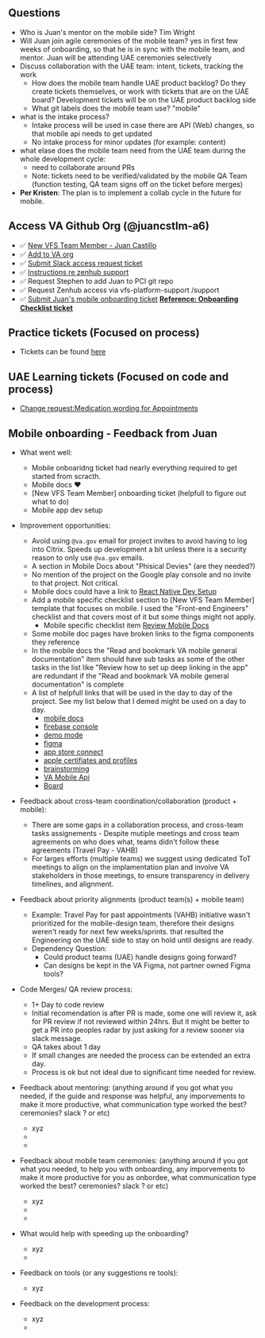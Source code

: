 

## Questions
- Who is Juan's mentor on the mobile side? Tim Wright
- Will Juan join agile ceremonies of the mobile team? yes in first few weeks of onboarding, so that he is in sync with the mobile team, and mentor. Juan will be attending UAE ceremonies selectively
- Discuss collaboration with the UAE team: intent, tickets, tracking the work
  - How does the mobile team handle UAE product backlog? Do they create tickets themselves, or work with tickets that are on the UAE board? Development tickets will be on the UAE product backlog side
  - What git labels does the mobile team use? "mobile"
- what is the intake process?
  - Intake process will be used in case there are API (Web) changes, so that mobile api needs to get updated
  - No intake process for minor updates (for example: content)
- what elase does the mobile team need from the UAE team during the whole development cycle:
  - need to collaborate around PRs
  - Note: tickets need to be verified/validated by the mobile QA Team (function testing, QA team signs off on the ticket before merges)
- **Per Kristen**: The plan is to implement a collab cycle in the future for mobile.



## Access VA Github Org (@juancstlm-a6) 
- ✅ [New VFS Team Member - Juan Castillo](https://github.com/department-of-veterans-affairs/va.gov-team/issues/90722)
- ✅ [Add to VA org](https://github.com/department-of-veterans-affairs/github-user-requests/issues/23668)
- ✅ [Submit Slack access request ticket](https://github.com/department-of-veterans-affairs/va.gov-team/issues/92757)
- ✅ [Instructions re zenhub support](https://dsva.slack.com/archives/C05BRLN52HJ/p1724962990511469)
- ✅ Request Stephen to add Juan to PCI git repo
- ✅ Request Zenhub access via vfs-platform-support  /support
- ✅ [Submit Juan's mobile onboarding ticket](https://github.com/department-of-veterans-affairs/va-mobile-app/issues/9575) [**Reference: Onboarding Checklist ticket**](https://github.com/department-of-veterans-affairs/va-mobile-app/issues/new?assignees=timwright12&labels=onboarding&projects=&template=onboarding-request-engineering.yml&title=Onboarding%3A+%5Bname%5D)

## Practice tickets (Focused on process)
- Tickets can be found [here](https://github.com/department-of-veterans-affairs/va-mobile-app/labels/Good%20first%20issue)

## UAE Learning tickets (Focused on code and process)
- [Change request:Medication wording for Appointments](https://github.com/department-of-veterans-affairs/va-mobile-app/issues/9373)

## Mobile onboarding - Feedback from Juan
- What went well:
   - Mobile onboaridng ticket had nearly everything required to get started from scracth.
   - Mobile docs ❤️
   - [New VFS Team Member] onboarding ticket (helpfull to figure out what to do)
   - Mobile app dev setup
- Improvement opportunities:
  - Avoid using `@va.gov` email for project invites to avoid having to log into Citrix. Speeds up development a bit unless there is a security reason to only use `@va.gov` emails.
  - A section in Mobile Docs about "Phisical Devies" (are they needed?)
  - No mention of the project on the Google play console and no invite to that project. Not critical.
  - Mobile docs could have a link to [React Native Dev Setup](https://reactnative.dev/docs/set-up-your-environment) 
  - Add a mobile specific checklist section to [New VFS Team Member] template that focuses on mobile. I used the "Front-end Engineers" checklist and that covers most of it but some things might not apply.
    - Mobile specific checklist item [Review Mobile Docs](https://department-of-veterans-affairs.github.io/va-mobile-app/docs/intro) 
  - Some mobile doc pages have broken links to the figma components they reference
  - In the mobile docs the "Read and bookmark VA mobile general documentation" item should have sub tasks as some of the other tasks in the list like "Review how to set up deep linking in the app" are redundant if the "Read and bookmark VA mobile general documentation" is complete
  - A list of helpfull links that will be used in the day to day of the project. See my list below that I demed might be used on a day to day.
      - [mobile docs](https://department-of-veterans-affairs.github.io/va-mobile-app/)
      - [firebase console](https://console.firebase.google.com/u/1/project/va-mobile-app/settings/general/android:gov.va.mobileapp?pli=1)
      - [demo mode](https://github.com/department-of-veterans-affairs/va.gov-team/tree/master/products/va-mobile-app/Mobile%20Demo%20Mode)
      - [figma](https://www.figma.com/design/QVLPB3eOunmKrgQOuOt0SU/Flagship-Library---%F0%9F%93%90-Resource---VA-Mobile?node-id=719-1428&node-type=canvas&t=Blz3thJ0kHTAaGrb-0)
      - [app store connect](https://appstoreconnect.apple.com/)
      - [apple certifiates and profiles](https://developer.apple.com/account/resources/certificates/list)
      - [brainstorming](https://balsamiq.cloud/s4uw4la/pnnwuqv/r8E01)
      - [VA Mobile Api](https://department-of-veterans-affairs.github.io/va-mobile-app/api/)
      - [Board](https://app.zenhub.com/workspaces/va-mobile-60f1a34998bc75000f2a489f/board)
- Feedback about cross-team coordination/collaboration (product + mobile):
  - There are some gaps in a collaboration process, and cross-team tasks assignements - Despite mutiple meetings and cross team agreements on who does what, teams didn't follow these agreements (Travel Pay - VAHB)
  - For larges efforts (multiple teams) we suggest using dedicated ToT meetings to align on the implamentation plan and involve VA stakeholders in those meetings, to ensure transparency in delivery timelines, and alignment.
- Feedback about priority alignments (product team(s) + mobile team)
  - Example: Travel Pay for past appointments (VAHB) initiative wasn't prioritized for the mobile-design team, therefore their designs weren't ready for next few weeks/sprints. that resulted the Engineering on the UAE side to stay on hold until designs are ready.
  - Dependency Question:
    -  Could product teams (UAE) handle designs going forward?
    -  Can designs be kept in the VA Figma, not partner owned Figma tools?

   
- Code Merges/ QA review process:
  - 1+ Day to code review
  - Initial recomendation is after PR is made, some one will review it, ask for PR review if not reviewed within 24hrs. But it might be better to get a PR into peoples radar by just asking for a review sooner via slack message.
  - QA takes about 1 day
  - If small changes are needed the process can be extended an extra day.
  - Process is ok but not ideal due to significant time needed for review. 

  
- Feedback about mentoring: (anything around if you got what you needed, if the guide and response was helpful, any imporvements to make it more productive, what communication type worked the best? ceremonies? slack ? or etc) 
  - xyz
  -
  -
- Feedback about mobile team ceremonies: (anything around if you got what you needed, to help you with onboarding, any imporvements to make it more productive for you as onbordee, what communication type worked the best? ceremonies? slack ? or etc) 
  - xyz 
  -
  -
- What would help with speeding up the onboarding?
  - xyz
  -
- Feedback on tools (or any suggestions re tools):
  - xyz
- Feedback on the development process:
  - xyz
  - 
